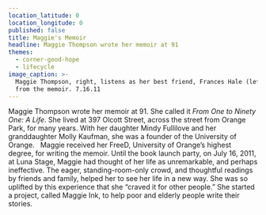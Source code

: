 ```yaml
---
location_latitude: 0
location_longitude: 0
published: false
title: Maggie's Memoir
headline: Maggie Thompson wrote her memoir at 91
themes:
  - corner-good-hope
  - lifecycle
image_caption: >-
  Maggie Thompson, right, listens as her best friend, Frances Hale (left), reads
  from the memoir. 7.16.11
---
```

Maggie Thompson wrote her memoir at 91.  She called it _From One to Ninety One: A Life_.  She lived at 397 Olcott Street, across the street from Orange Park, for many years. With her daughter Mindy Fullilove and her granddaughter Molly Kaufman, she was a founder of the University of Orange.  
Maggie received her FreeD, University of Orange’s highest degree, for writing the memoir.  Until the book launch party, on July 16, 2011, at Luna Stage, Maggie had thought of her life as unremarkable, and perhaps ineffective.  The eager, standing-room-only crowd, and thoughtful readings by friends and family, helped her to see her life in a new way.  She was so uplifted by this experience that she “craved it for other people.”  She started a project, called Maggie Ink, to help poor and elderly people write their stories.

